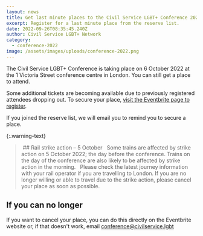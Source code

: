 ```yaml
---
layout: news
title: Get last minute places to the Civil Service LGBT+ Conference 2022
excerpt: Register for a last minute place from the reserve list.
date: 2022-09-26T08:35:45.240Z
author: Civil Service LGBT+ Network
category:
  - conference-2022
image: /assets/images/uploads/conference-2022.png
---
```

T﻿he Civil Service LGBT+ Conference is taking place on 6 October 2022 at the 1 Victoria Street conference centre in London. You can still get a place to attend.

S﻿ome additional tickets are becoming available due to previously registered attendees dropping out. To secure your place, [visit the Eventbrite page to register](https://www.eventbrite.co.uk/e/398936779647/).

I﻿f you joined the reserve list, we will email you to remind you to secure a place.

{﻿:.warning-text}
>﻿ ## Rail strike action – 5 October
>﻿ 
>﻿ Some trains are affected by strike action on 5 October 2022; the day before the conference. Trains on the day of the conference are also likely to be affected by strike action in the morning.
>﻿ 
>﻿ Please check the latest journey information with your rail operator if you are travelling to London. If you are no longer willing or able to travel due to the strike action, please cancel your place as soon as possible.

## If you can no longer

I﻿f you want to cancel your place, you can do this directly on the Eventbrite website or, if that doesn't work, email [conference@civilservice.lgbt](mailto:conference@civilservice.lgbt)